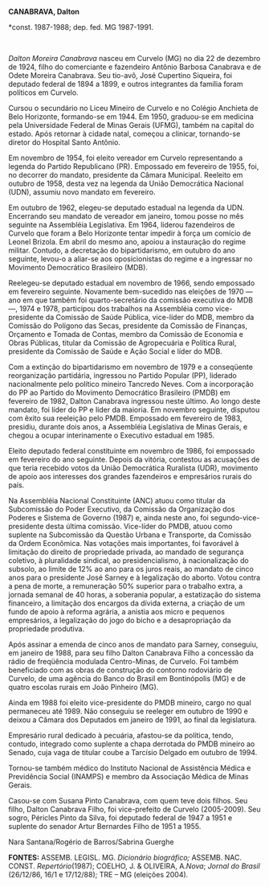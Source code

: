 **CANABRAVA, Dalton**

\*const. 1987-1988; dep. fed. MG 1987-1991.

 

*Dalton Moreira Canabrava* nasceu em Curvelo (MG) no dia 22 de dezembro
de 1924, filho do comerciante e fazendeiro Antônio Barbosa Canabrava e
de Odete Moreira Canabrava. Seu tio-avô, José Cupertino Siqueira, foi
deputado federal de 1894 a 1899, e outros integrantes da família foram
políticos em Curvelo.

Cursou o secundário no Liceu Mineiro de Curvelo e no Colégio Anchieta de
Belo Horizonte, formando-se em 1944. Em 1950, graduou-se em medicina
pela Universidade Federal de Minas Gerais (UFMG), também na capital do
estado. Após retornar à cidade natal, começou a clinicar, tornando-se
diretor do Hospital Santo Antônio.

Em novembro de 1954, foi eleito vereador em Curvelo representando a
legenda do Partido Republicano (PR). Empossado em fevereiro de 1955,
foi, no decorrer do mandato, presidente da Câmara Municipal. Reeleito em
outubro de 1958, desta vez na legenda da União Democrática Nacional
(UDN), assumiu novo mandato em fevereiro.

Em outubro de 1962, elegeu-se deputado estadual na legenda da UDN.
Encerrando seu mandato de vereador em janeiro, tomou posse no mês
seguinte na Assembléia Legislativa. Em 1964, liderou fazendeiros de
Curvelo que foram a Belo Horizonte tentar impedir à força um comício de
Leonel Brizola. Em abril do mesmo ano, apoiou a instauração do regime
militar. Contudo, a decretação do bipartidarismo, em outubro do ano
seguinte, levou-o a aliar-se aos oposicionistas do regime e a ingressar
no Movimento Democrático Brasileiro (MDB).

Reelegeu-se deputado estadual em novembro de 1966, sendo empossado em
fevereiro seguinte. Novamente bem-sucedido nas eleições de 1970 — ano em
que também foi quarto-secretário da comissão executiva do MDB —, 1974 e
1978, participou dos trabalhos na Assembléia como vice-presidente da
Comissão de Saúde Pública, vice-líder do MDB, membro da Comissão do
Polígono das Secas, presidente da Comissão de Finanças, Orçamento e
Tomada de Contas, membro da Comissão de Economia e Obras Públicas,
titular da Comissão de Agropecuária e Política Rural, presidente da
Comissão de Saúde e Ação Social e líder do MDB.

Com a extinção do bipartidarismo em novembro de 1979 e a conseqüente
reorganização partidária, ingressou no Partido Popular (PP), liderado
nacionalmente pelo político mineiro Tancredo Neves. Com a incorporação
do PP ao Partido do Movimento Democrático Brasileiro (PMDB) em fevereiro
de 1982, Dalton Canabrava ingressou neste último. Ao longo deste
mandato, foi líder do PP e líder da maioria. Em novembro seguinte,
disputou com êxito sua reeleição pelo PMDB. Empossado em fevereiro de
1983, presidiu, durante dois anos, a Assembléia Legislativa de Minas
Gerais, e chegou a ocupar interinamente o Executivo estadual em 1985.

Eleito deputado federal constituinte em novembro de 1986, foi empossado
em fevereiro do ano seguinte. Depois da vitória, contestou as acusações
de que teria recebido votos da União Democrática Ruralista (UDR),
movimento de apoio aos interesses dos grandes fazendeiros e empresários
rurais do país.

Na Assembléia Nacional Constituinte (ANC) atuou como titular da
Subcomissão do Poder Executivo, da Comissão da Organização dos Poderes e
Sistema de Governo (1987) e, ainda neste ano, foi
segundo-vice-presidente desta última comissão. Vice-líder do PMDB, atuou
como suplente na Subcomissão da Questão Urbana e Transporte, da Comissão
da Ordem Econômica. Nas votações mais importantes, foi favorável à
limitação do direito de propriedade privada, ao mandado de segurança
coletivo, à pluralidade sindical, ao presidencialismo, à nacionalização
do subsolo, ao limite de 12% ao ano para os juros reais, ao mandato de
cinco anos para o presidente José Sarney e à legalização do aborto.
Votou contra a pena de morte, a remuneração 50% superior para o trabalho
extra, a jornada semanal de 40 horas, a soberania popular, a estatização
do sistema financeiro, a limitação dos encargos da dívida externa, a
criação de um fundo de apoio à reforma agrária, a anistia aos micro e
pequenos empresários, a legalização do jogo do bicho e a desapropriação
da propriedade produtiva.

Após assinar a emenda de cinco anos de mandato para Sarney, conseguiu,
em janeiro de 1988, para seu filho Dalton Canabrava Filho a concessão da
rádio de freqüência modulada Centro-Minas, de Curvelo. Foi também
beneficiado com as obras de construção do contorno rodoviário de
Curvelo, de uma agência do Banco do Brasil em Bontinópolis (MG) e de
quatro escolas rurais em João Pinheiro (MG).

Ainda em 1988 foi eleito vice-presidente do PMDB mineiro, cargo no qual
permaneceu até 1989. Não conseguiu se reeleger em outubro de 1990 e
deixou a Câmara dos Deputados em janeiro de 1991, ao final da
legislatura.

Empresário rural dedicado à pecuária, afastou-se da política, tendo,
contudo, integrado como suplente a chapa derrotada do PMDB mineiro ao
Senado, cuja vaga de titular coube a Tarcísio Delgado em outubro de
1994.

Tornou-se também médico do Instituto Nacional de Assistência Médica e
Previdência Social (INAMPS) e membro da Associação Médica de Minas
Gerais.

Casou-se com Susana Pinto Canabrava, com quem teve dois filhos. Seu
filho, Dalton Canabrava Filho, foi vice-prefeito de Curvelo (2005-2009).
Seu sogro, Péricles Pinto da Silva, foi deputado federal de 1947 a 1951
e suplente do senador Artur Bernardes Filho de 1951 a 1955.

Nara Santana/Rogério de Barros/Sabrina Guerghe

**FONTES:** ASSEMB. LEGISL. MG. *Dicionário biográfico;* ASSEMB. NAC.
CONST. *Repertório*(1987); COELHO, J. & OLIVEIRA, A.*Nova*; *Jornal do
Brasil* (26/12/86, 16/1 e 17/12/88); TRE – MG (eleições 2004).

 

